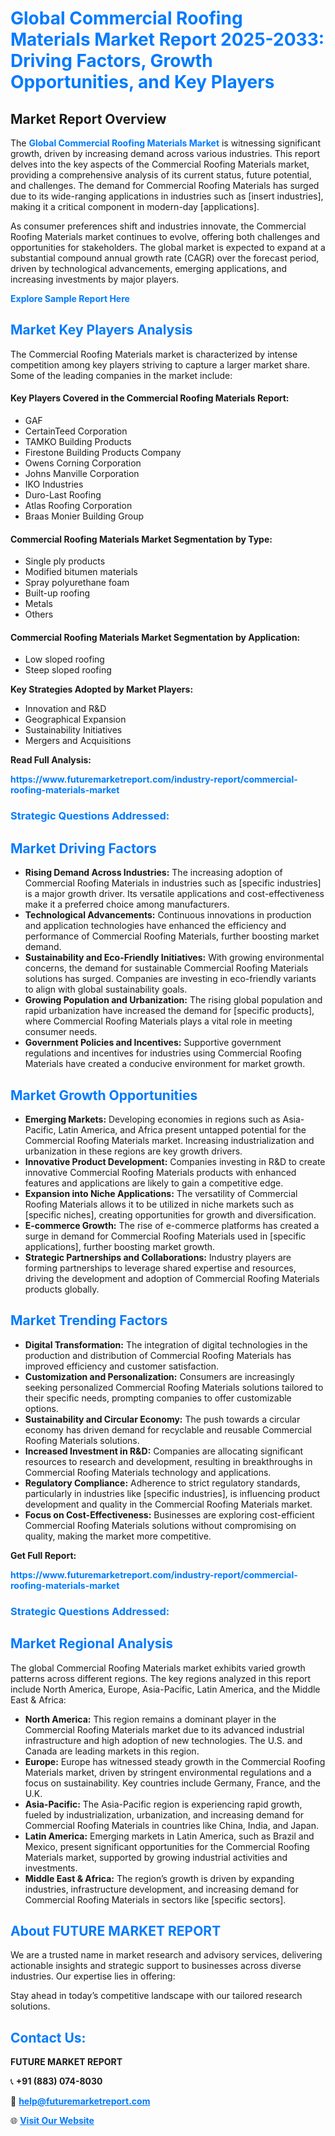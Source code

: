 <h1 style="color: #007BFF;">Global Commercial Roofing Materials Market Report 2025-2033: Driving Factors, Growth Opportunities, and Key Players</h1>

<section id="overview">
<h2>Market Report Overview</h2>
<p>The <a href="https://www.futuremarketreport.com/industry-report/commercial-roofing-materials-market" style="color: #007BFF; text-decoration: none;"><strong>Global Commercial Roofing Materials Market</strong></a> is witnessing significant growth, driven by increasing demand across various industries. This report delves into the key aspects of the Commercial Roofing Materials market, providing a comprehensive analysis of its current status, future potential, and challenges. The demand for Commercial Roofing Materials has surged due to its wide-ranging applications in industries such as [insert industries], making it a critical component in modern-day [applications].</p>
<p>As consumer preferences shift and industries innovate, the Commercial Roofing Materials market continues to evolve, offering both challenges and opportunities for stakeholders. The global market is expected to expand at a substantial compound annual growth rate (CAGR) over the forecast period, driven by technological advancements, emerging applications, and increasing investments by major players.</p>
</section>

<section id="overview">
<p><a href="https://www.futuremarketreport.com/request-sample/reportId=41951" style="color: #007BFF; text-decoration: none;"><strong>Explore Sample Report Here</strong></a></p>
</section>

<section id="key-players">
<h2 style="color: #007BFF;">Market Key Players Analysis</h2>
<p>The Commercial Roofing Materials market is characterized by intense competition among key players striving to capture a larger market share. Some of the leading companies in the market include:</p>
<h4>Key Players Covered in the Commercial Roofing Materials Report:</h4>
<ul><li>GAF</li><li>CertainTeed Corporation</li><li>TAMKO Building Products</li><li>Firestone Building Products Company</li><li>Owens Corning Corporation</li><li>Johns Manville Corporation</li><li>IKO Industries</li><li>Duro-Last Roofing</li><li>Atlas Roofing Corporation</li><li>Braas Monier Building Group</li></ul>
<h4>Commercial Roofing Materials Market Segmentation by Type:</h4>
<ul><li>Single ply products</li><li>Modified bitumen materials</li><li>Spray polyurethane foam</li><li>Built-up roofing</li><li>Metals</li><li>Others</li></ul>

<h4>Commercial Roofing Materials Market Segmentation by Application:</h4>
<ul><li>Low sloped roofing</li><li>Steep sloped roofing</li></ul>
<p><strong>Key Strategies Adopted by Market Players:</strong></p>
<ul>
<li>Innovation and R&D</li>
<li>Geographical Expansion</li>
<li>Sustainability Initiatives</li>
<li>Mergers and Acquisitions</li>
</ul>
</section>

<section>
<p><strong>Read Full Analysis: </strong></p><a href="https://www.futuremarketreport.com/industry-report/commercial-roofing-materials-market" style="color: #007BFF; text-decoration: none;"><strong>https://www.futuremarketreport.com/industry-report/commercial-roofing-materials-market</strong></a>
<h3 style="color: #007BFF;">Strategic Questions Addressed:</h3>
</section>

<section id="driving-factors">
<h2 style="color: #007BFF;">Market Driving Factors</h2>
<ul>
<li><strong>Rising Demand Across Industries:</strong> The increasing adoption of Commercial Roofing Materials in industries such as [specific industries] is a major growth driver. Its versatile applications and cost-effectiveness make it a preferred choice among manufacturers.</li>
<li><strong>Technological Advancements:</strong> Continuous innovations in production and application technologies have enhanced the efficiency and performance of Commercial Roofing Materials, further boosting market demand.</li>
<li><strong>Sustainability and Eco-Friendly Initiatives:</strong> With growing environmental concerns, the demand for sustainable Commercial Roofing Materials solutions has surged. Companies are investing in eco-friendly variants to align with global sustainability goals.</li>
<li><strong>Growing Population and Urbanization:</strong> The rising global population and rapid urbanization have increased the demand for [specific products], where Commercial Roofing Materials plays a vital role in meeting consumer needs.</li>
<li><strong>Government Policies and Incentives:</strong> Supportive government regulations and incentives for industries using Commercial Roofing Materials have created a conducive environment for market growth.</li>
</ul>
</section>

<section id="growth-opportunities">
<h2 style="color: #007BFF;">Market Growth Opportunities</h2>
<ul>
<li><strong>Emerging Markets:</strong> Developing economies in regions such as Asia-Pacific, Latin America, and Africa present untapped potential for the Commercial Roofing Materials market. Increasing industrialization and urbanization in these regions are key growth drivers.</li>
<li><strong>Innovative Product Development:</strong> Companies investing in R&D to create innovative Commercial Roofing Materials products with enhanced features and applications are likely to gain a competitive edge.</li>
<li><strong>Expansion into Niche Applications:</strong> The versatility of Commercial Roofing Materials allows it to be utilized in niche markets such as [specific niches], creating opportunities for growth and diversification.</li>
<li><strong>E-commerce Growth:</strong> The rise of e-commerce platforms has created a surge in demand for Commercial Roofing Materials used in [specific applications], further boosting market growth.</li>
<li><strong>Strategic Partnerships and Collaborations:</strong> Industry players are forming partnerships to leverage shared expertise and resources, driving the development and adoption of Commercial Roofing Materials products globally.</li>
</ul>
</section>

<section id="trending-factors">
<h2 style="color: #007BFF;">Market Trending Factors</h2>
<ul>
<li><strong>Digital Transformation:</strong> The integration of digital technologies in the production and distribution of Commercial Roofing Materials has improved efficiency and customer satisfaction.</li>
<li><strong>Customization and Personalization:</strong> Consumers are increasingly seeking personalized Commercial Roofing Materials solutions tailored to their specific needs, prompting companies to offer customizable options.</li>
<li><strong>Sustainability and Circular Economy:</strong> The push towards a circular economy has driven demand for recyclable and reusable Commercial Roofing Materials solutions.</li>
<li><strong>Increased Investment in R&D:</strong> Companies are allocating significant resources to research and development, resulting in breakthroughs in Commercial Roofing Materials technology and applications.</li>
<li><strong>Regulatory Compliance:</strong> Adherence to strict regulatory standards, particularly in industries like [specific industries], is influencing product development and quality in the Commercial Roofing Materials market.</li>
<li><strong>Focus on Cost-Effectiveness:</strong> Businesses are exploring cost-efficient Commercial Roofing Materials solutions without compromising on quality, making the market more competitive.</li>
</ul>
</section>

<section>
<p><strong>Get Full Report: </strong></p><a href="https://www.futuremarketreport.com/industry-report/commercial-roofing-materials-market" style="color: #007BFF; text-decoration: none;"><strong>https://www.futuremarketreport.com/industry-report/commercial-roofing-materials-market</strong></a>
<h3 style="color: #007BFF;">Strategic Questions Addressed:</h3>
</section>


<section id="regional-analysis">
<h2 style="color: #007BFF;">Market Regional Analysis</h2>
<p>The global Commercial Roofing Materials market exhibits varied growth patterns across different regions. The key regions analyzed in this report include North America, Europe, Asia-Pacific, Latin America, and the Middle East & Africa:</p>
<ul>
<li><strong>North America:</strong> This region remains a dominant player in the Commercial Roofing Materials market due to its advanced industrial infrastructure and high adoption of new technologies. The U.S. and Canada are leading markets in this region.</li>
<li><strong>Europe:</strong> Europe has witnessed steady growth in the Commercial Roofing Materials market, driven by stringent environmental regulations and a focus on sustainability. Key countries include Germany, France, and the U.K.</li>
<li><strong>Asia-Pacific:</strong> The Asia-Pacific region is experiencing rapid growth, fueled by industrialization, urbanization, and increasing demand for Commercial Roofing Materials in countries like China, India, and Japan.</li>
<li><strong>Latin America:</strong> Emerging markets in Latin America, such as Brazil and Mexico, present significant opportunities for the Commercial Roofing Materials market, supported by growing industrial activities and investments.</li>
<li><strong>Middle East & Africa:</strong> The region’s growth is driven by expanding industries, infrastructure development, and increasing demand for Commercial Roofing Materials in sectors like [specific sectors].</li>
</ul>
</section>

<footer>
<h2 style="color: #007BFF;">About FUTURE MARKET REPORT</h2>
<p>We are a trusted name in market research and advisory services, delivering actionable insights and strategic support to businesses across diverse industries. Our expertise lies in offering:</p>

<p>Stay ahead in today’s competitive landscape with our tailored research solutions.</p>

<h2 style="color: #007BFF;">Contact Us:</h2>
<p><strong>FUTURE MARKET REPORT</strong></p>
<p>📞 <strong>+91 (883) 074-8030</strong></p>
<p>📧 <strong><a href="mailto:help@futuremarketreport.com" style="color: #007BFF;">help@futuremarketreport.com</a></strong></p>
<p>🌐 <strong><a href="https://www.futuremarketreport.com/" style="color: #007BFF;">Visit Our Website</a></strong></p>
</footer>